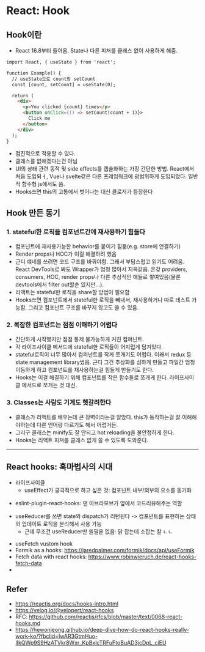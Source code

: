 # React: Hook

## Hook이란
- React 16.8부터 들어옴. State나 다른 피쳐를 클래스 없이 사용하게 해줌.

```html
import React, { useState } from 'react';

function Example() {
  // useState으로 count랑 setCount 
  const [count, setCount] = useState(0);

  return (
    <div>
      <p>You clicked {count} times</p>
      <button onClick={() => setCount(count + 1)}>
        Click me
      </button>
    </div>
  );
}
```

- 점진적으로 적용할 수 있다.
- 클래스를 없애겠다는건 아님
- UI의 상태 관련 동작 및 side effects를 캡슐화하는 가장 간단한 방법. React에서 처음 도입되ㅓ, Vue나 svelte같은 다른 프레임워크에 광범위하게 도입되었다. 일반적 함수형 js에서도 씀.
- Hooks쓰면 this의 고통에서 벗어나는 대신 클로저가 등장한다

## Hook 만든 동기

### 1. stateful한 로직을 컴포넌트간에 재사용하기 힘들다
- 컴포넌트에 재사용가능한 behavior를 붙이기 힘듦(e.g. store에 연결하기)
- Render props나 HOC가 이걸 해결하려 했음
- 근디 얘네를 쓰려면 코드 구조를 바꿔야함. 그래서 부담스럽고 읽기도 어려움. React DevTools로 봐도 Wrapper가 엄청 많아서 지옥같음. 온갖 providers, consumers, HOC, render props나 다른 추상적인 애들로 쌓여있음(물론 devtools에서 filter out할순 있지만...).
- 리액트는 stateful한 로직을 share할 방법이 필요함
- Hooks쓰면 컴포넌트에서 stateful한 로직을 빼내서, 재사용하거나 따로 테스트 가능함. 그리고 컴포넌트 구조를 바꾸지 않고도 쓸 수 있음.

### 2. 복잡한 컴포넌트는 점점 이해하기 어렵다
- 간단하게 시작했지만 점점 통제 불가능하게 커진 컴퍼넌트.
- 각 라이프사이클 메서드에 stateful한 로직들이 어지럽게 담겨있다.
- stateful로직이 너무 많아서 컴퍼넌트를 작게 쪼개기도 어렵다. 이래서 redux 등 state management library썼음. 근디 그건 추상화를 심하게 만들고 파일간 엄청 이동하게 하고 컴포넌트를 재사용하는걸 힘들게 만들기도 한다.
- Hooks는 이걸 해결하기 위해 컴포넌트를 작은 함수들로 쪼개게 한다. 라이프사이클 메서드로 쪼개는 것 대신. 

### 3. Classes는 사람도 기계도 헷갈려한다
- 클래스가 리액트를 배우는데 큰 장벽이라는걸 알았다. this가 동작하는걸 잘 이해해야하는데 다른 언어랑 다르기도 해서 어렵거든.
- 그리구 클래스는 minify도 잘 안되고 hot reloading을 불안정하게 한다.
- Hooks는 리액트 피쳐를 클래스 없게 쓸 수 있도록 도와준다.

---

## React hooks: 훅마법사의 시대
- 라이프사이클
  + useEffect가 궁극적으로 하고 싶은 것: 컴포넌트 내부/외부의 요소를 동기화
+ eslint-plugin-react-hooks: 댄 아브라모브가 옆에서 코드리뷰해주는 역할
* useReducer를 쓰면 state와 dispatch가 리턴된다 -> 컴포넌트를 표현하는 상태와 업데이트 로직을 분리해서 사용 가능
  - 근데 무조건 useReducer만 쓸필욘 없음: 닭 잡는데 소잡는 칼 ㄴㄴ
- useFetch vustom hook
- Formik as a hooks: https://jaredpalmer.com/formik/docs/api/useFormik
- Fetch data with react hooks: https://www.robinwieruch.de/react-hooks-fetch-data
- 



## Refer
- https://reactjs.org/docs/hooks-intro.html
- https://velog.io/@velopert/react-hooks
- RFC: https://github.com/reactjs/rfcs/blob/master/text/0068-react-hooks.md
- https://hewonjeong.github.io/deep-dive-how-do-react-hooks-really-work-ko/?fbclid=IwAR3GtmHuo-IIkQWp9S9HzATVkr8Wxr_KpBxlcTRFuFtoBuAD3jcDpL_ciEU